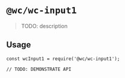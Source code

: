 # `@wc/wc-input1`

> TODO: description

## Usage

```
const wcInput1 = require('@wc/wc-input1');

// TODO: DEMONSTRATE API
```

